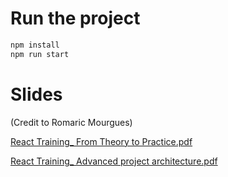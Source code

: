 # Run the project

```bash
npm install
npm run start
```

# Slides

(Credit to Romaric Mourgues)

[React Training_ From Theory to Practice.pdf](https://github.com/user-attachments/files/15988882/React.Training_.From.Theory.to.Practice.1.1.pdf)

[React Training_ Advanced project architecture.pdf](https://github.com/user-attachments/files/15988886/React.Training_.Advanced.project.architecture.pdf)
